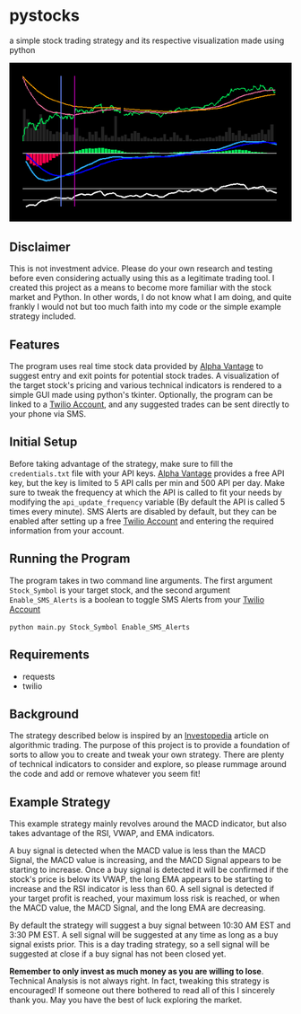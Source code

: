 # pystocks
a simple stock trading strategy and its respective visualization made using python

![Image of Program](https://github.com/thismarvin/pystocks/blob/master/Preview.png)

## Disclaimer
This is not investment advice. Please do your own research and testing before even considering actually using this as a legitimate trading tool. I created this project as a means to become more familiar with the stock market and Python. In other words, I do not know what I am doing, and quite frankly I would not but too much faith into my code or the simple example strategy included.

## Features
The program uses real time stock data provided by [Alpha Vantage](https://www.alphavantage.co/) to suggest entry and exit points for potential stock trades. A visualization of the target stock's pricing and various technical indicators is rendered to a simple GUI made using python's tkinter. Optionally, the program can be linked to a [Twilio Account](https://www.twilio.com/), and any suggested trades can be sent directly to your phone via SMS.

## Initial Setup
Before taking advantage of the strategy, make sure to fill the `credentials.txt` file with your API keys. [Alpha Vantage](https://www.alphavantage.co/) provides a free API key, but the key is limited to 5 API calls per min and 500 API per day. Make sure to tweak the frequency at which the API is called to fit your needs by modifying the `api_update_frequency` variable (By default the API is called 5 times every minute). SMS Alerts are disabled by default, but they can be enabled after setting up a free [Twilio Account](https://www.twilio.com/) and entering the required information from your account.

## Running the Program
The program takes in two command line arguments. The first argument `Stock_Symbol` is your target stock, and the second argument `Enable_SMS_Alerts` is a boolean to toggle SMS Alerts from your [Twilio Account](https://www.twilio.com/)

`python main.py Stock_Symbol Enable_SMS_Alerts`

## Requirements
- requests
- twilio

## Background
The strategy described below is inspired by an [Investopedia](https://www.investopedia.com/articles/active-trading/101014/basics-algorithmic-trading-concepts-and-examples.asp) article on algorithmic trading. The purpose of this project is to provide a foundation of sorts to allow you to create and tweak your own strategy. There are plenty of technical indicators to consider and explore, so please rummage around the code and add or remove whatever you seem fit!

## Example Strategy
This example strategy mainly revolves around the MACD indicator, but also takes advantage of the RSI, VWAP, and EMA indicators.

A buy signal is detected when the MACD value is less than the MACD Signal, the MACD value is increasing, and the MACD Signal appears to be starting to increase. Once a buy signal is detected it will be confirmed if the stock's price is below its VWAP, the long EMA appears to be starting to increase and the RSI indicator is less than 60. A sell signal is detected if your target profit is reached, your maximum loss risk is reached, or when the MACD value, the MACD Signal, and the long EMA are decreasing.

By default the strategy will suggest a buy signal between 10:30 AM EST and 3:30 PM EST. A sell signal will be suggested at any time as long as a buy signal exists prior. This is a day trading strategy, so a sell signal will be suggested at close if a buy signal has not been closed yet.

**Remember to only invest as much money as you are willing to lose**. Technical Analysis is not always right. In fact, tweaking this strategy is encouraged! If someone out there bothered to read all of this I sincerely thank you. May you have the best of luck exploring the market.